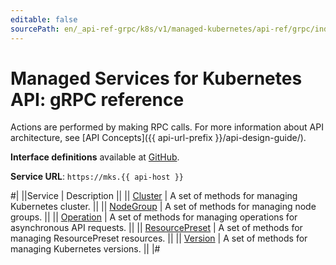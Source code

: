 ```yaml
---
editable: false
sourcePath: en/_api-ref-grpc/k8s/v1/managed-kubernetes/api-ref/grpc/index.md
---
```


# Managed Services for Kubernetes API: gRPC reference

Actions are performed by making RPC calls. For more information about API architecture, see [API Concepts]({{ api-url-prefix }}/api-design-guide/).

**Interface definitions** available at [GitHub](https://github.com/yandex-cloud/cloudapi/tree/master/yandex/cloud/k8s/v1).

**Service URL**: `https://mks.{{ api-host }}`

#|
||Service | Description ||
|| [Cluster](Cluster/index.md) | A set of methods for managing Kubernetes cluster. ||
|| [NodeGroup](NodeGroup/index.md) | A set of methods for managing node groups. ||
|| [Operation](Operation/index.md) | A set of methods for managing operations for asynchronous API requests. ||
|| [ResourcePreset](ResourcePreset/index.md) | A set of methods for managing ResourcePreset resources. ||
|| [Version](Version/index.md) | A set of methods for managing Kubernetes versions. ||
|#